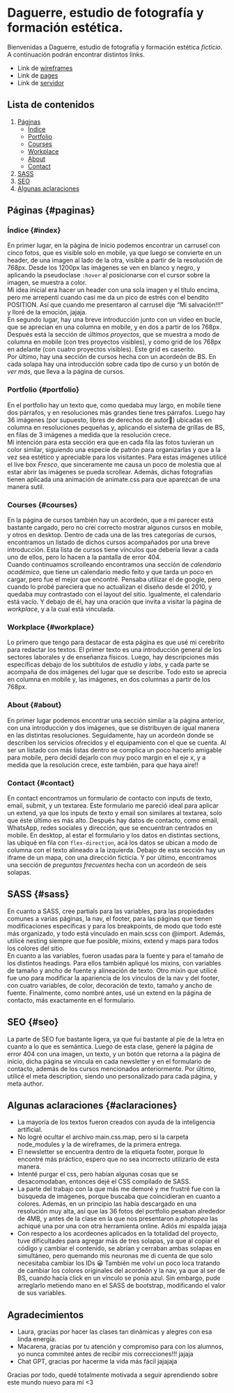 # Daguerre, estudio de fotografía y formación estética.

Bienvenidas a Daguerre, estudio de fotografía y formación estética *ficticio*.  
A continuación podrán encontrar distintos links.  
- Link de [wireframes](https://drive.google.com/file/d/1RXgLptg6L6-x99ZQXYBniLrKhmlS9Bik/view?usp=sharing)
- Link de [pages](https://rnadiaceline.github.io/PF-Ruiz/)
- Link de [servidor](https://pf-ruiz.vercel.app/)


## Lista de contenidos
1. [Páginas](#paginas)  
    - [Índice](#index)  
    - [Portfolio](#portfolio)  
    - [Courses](#courses)  
    - [Workplace](#workplace)  
    - [About](#about)
    - [Contact](#contact)
2. [SASS](#sass)
3. [SEO](#seo)
4. [Algunas aclaraciones](#aclaraciones)

## Páginas {#paginas}

### Índice {#index}

En primer lugar, en la página de inicio podemos encontrar un carrusel con cinco fotos, que es visible solo en mobile, ya que luego se convierte en un header, de una imagen al lado de la otra, visible a partir de la resolución de 768px. Desde los 1200px las imágenes se ven en blanco y negro, y aplicando la pseudoclase `:hover` al posicionarse con el cursor sobre la imagen, se muestra a color.  
Mi idea inicial era hacer un header con una sola imagen y el título encima, pero me arrepentí cuando casi me da un pico de estrés con el bendito POSITION. Así que cuando me presentaron al carrusel dije “Mi salvación!!!” y lloré de la emoción, jajaja.  
En segundo lugar, hay una breve introducción junto con un video en bucle, que se aprecian en una columna en mobile, y en dos a partir de los 768px. Después está la sección de *últimos proyectos*, que se muestra a modo de columna en mobile (con tres proyectos visibles), y como grid de los 768px en adelante (con cuatro proyectos visibles). Este grid es caserito.  
Por último, hay una sección de cursos hecha con un acordeón de BS. En cada solapa hay una introducción sobre cada tipo de curso y un botón de *ver más*, que lleva a la página de cursos. 

### Portfolio {#portfolio}

En el portfolio hay un texto que, como quedaba muy largo, en mobile tiene dos párrafos, y en resoluciones más grandes tiene tres párrafos. Luego hay 36 imágenes (por supuesto, libres de derechos de autor👀) ubicadas en columna en resoluciones pequeñas y, aplicando el sistema de grillas de BS, en filas de 3 imágenes a medida que la resolución crece.   
Mi intención para esta sección era que en cada fila las fotos tuvieran un color similar, siguiendo una especie de patrón para organizarlas y que a la vez sea estético y apreciable para los visitantes. Para estas imágenes utilicé el live box *Fresco*, que sinceramente me causa un poco de molestia que al estar abrir las imágenes se pueda scrollear. Además, dichas fotografías tienen aplicada una animación de animate.css para que aparezcan de una manera sutil.   

### Courses {#courses}

En la página de cursos también hay un acordeón, que a mi parecer está bastante cargado, pero no creí correcto mostrar algunos cursos en mobile, y otros en desktop. Dentro de cada una de las tres categorías de cursos, encontramos un listado de dichos cursos acompañados por una breve introducción. Esta lista de cursos tiene vínculos que debería llevar a cada uno de ellos, pero lo hacen a la pantalla de error 404.   
Cuando continuamos scrolleando encontramos una sección de *calendario académico*, que tiene un calendario medio feito y que tarda un poco en cargar, pero fue el mejor que encontré. Pensaba utilizar el de google, pero cuando lo probé pareciera que no actualizan el diseño desde el 2010, y quedaba muy contrastado con el layout del sitio. Igualmente, el calendario está vacío. Y debajo de él, hay una oración que invita a visitar la página de *workplace*, y a la cual está vinculada. 


### Workplace {#workplace}

Lo primero que tengo para destacar de esta página es que usé mi cerebrito para redactar los textos. El primer texto es una introducción general de los sectores laborales y de enseñanza físicos. Luego, hay descripciones más específicas debajo de los subtítulos de *estudio* y *labs*, y cada parte se acompaña de dos imágenes del lugar que se describe. Todo esto se aprecia en columna en mobile y, las imágenes, en dos columnas a partir de los 768px.

### About {#about}

En primer lugar podemos encontrar una sección similar a la página anterior, con una introducción y dos imágenes, que se distribuyen de igual manera en las distintas resoluciones. Seguidamente, hay un acordeón donde se describen los servicios ofrecidos y el equipamiento con el que se cuenta. Al ser un listado con más listas dentro se complica un poco hacerlo amigable para mobile, pero decidí dejarlo con muy poco margin en el eje x, y a medida que la resolución crece, este también, para que haya aire!!

### Contact {#contact}

En contact encontramos un formulario de contacto con inputs de texto, email, submit, y un textarea. Este formulario me pareció ideal para aplicar un extend, ya que los inputs de texto y email son similares al textarea, solo que éste último es más alto. Después hay datos de contacto, como email, WhatsApp, redes sociales y dirección, que se encuentran centrados en mobile. En desktop, al estar el formulario y los datos en distintas sections, las ubiqué en fila con `flex-direction`, acá los datos se ubican a modo de columna con el texto alineado a la izquierda. Debajo de esta sección hay un iframe de un mapa, con una dirección ficticia. Y por último, encontramos una sección de *preguntas frecuentes* hecha con un acordeón de seis solapas.

## SASS {#sass}

En cuanto a SASS, cree partials para las variables, para las propiedades comunes a varias páginas, la nav, el footer, para las páginas que tienen modificaciones específicas y para los breakpoints, de modo que todo esté más organizado, y todo está vinculado en main.scss con @import. Además, utilicé nesting siempre que fue posible, mixins, extend y maps para todos los colores del sitio.  
En cuanto a las variables, fueron usadas para la fuente y para el tamaño de los distintos headings. Para ellos también apliqué los mixins, con variables de tamaño y ancho de fuente y alineación de texto. Otro mixin que utilicé fue uno para modificar la apariencia de los vínculos de la nav y del footer, con cuatro variables, de color, decoración de texto, tamaño y ancho de fuente. Finalmente, como nombré antes, usé un extend en la página de contacto, más exactamente en el formulario.  

## SEO  {#seo}

La parte de SEO fue bastante ligera, ya que fui bastante al pie de la letra en cuanto a lo que es semántica. Luego de esta clase, generé la página de error 404 con una imagen, un texto, y un botón que retorna a la página de inicio, dicha página se vincula en cada newsletter y en el formulario de contacto, además de los cursos mencionados anteriormente. Por último, utilicé el meta description, siendo uno personalizado para cada página, y meta author.

## Algunas aclaraciones  {#aclaraciones}

- La mayoría de los textos fueron creados con ayuda de la inteligencia artificial.
- No logré ocultar el archivo main.css.map, pero sí la carpeta node_modules y la de wireframes, de la primera entrega.
- El newsletter se encuentra dentro de la etiqueta footer, porque lo encontré más práctico, espero que no sea incorrecto utilizarlo de esta manera.
- Intenté purgar el css, pero habían algunas cosas que se desacomodaban, entonces dejé el CSS compilado de SASS.
- La parte del trabajo con la que más me demoré y me frustré fue con la búsqueda de imágenes, porque buscaba que coincidieran en cuanto a colores. Además, en un principio las había descargado en una resolución muy alta, así que las 36 fotos del portfolio pesaban alrededor de 4MB, y antes de la clase en la que nos presentaron a *photopea* las achiqué una por una con otra herramienta online. Adiós mi espalda jajaja  
- Con respecto a los acordeones aplicados en la totalidad del proyecto, tuve dificultades para agregar más de tres solapas, ya que al copiar el código y cambiar el contenido, se abrían y cerraban ambas solapas en simultáneo, pero quemando mis neuronas me di cuenta de que solo necesitaba cambiar los IDs 😀 También me volví un poco loca tratando de cambiar los colores originales del acordeón y  la nav, ya que al ser de BS, cuando hacía click en un vínculo se ponía azul. Sin embargo, pude arreglarlo metiendo mano en el SASS de bootstrap, modificando el valor de sus variables. 

## Agradecimientos
- Laura, gracias por hacer las clases tan dinámicas y alegres con esa linda energía.  
- Macarena, gracias por tu atención y compromiso para con los alumnos, yo nunca commiteé antes de recibir mis correcciones!!! jajaja
- Chat GPT, gracias por hacerme la vida más fácil jajajaja  
  
Gracias por todo, quedé totalmente motivada a seguir aprendiendo sobre este mundo nuevo para mí <3 
